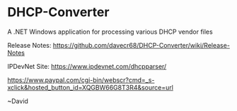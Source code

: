 # DHCP-Converter
A .NET Windows application for processing various DHCP vendor files

Release Notes: https://github.com/davecr68/DHCP-Converter/wiki/Release-Notes

IPDevNet Site: https://www.ipdevnet.com/dhcpparser/

https://www.paypal.com/cgi-bin/webscr?cmd=_s-xclick&hosted_button_id=XQGBW66G8T3R4&source=url


~David
